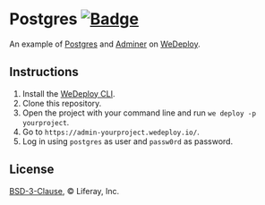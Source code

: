 # Postgres [![Badge](https://img.shields.io/badge/built%20with-wedeploy-00d46a.svg?style=flat)](http://wedeploy.com)

An example of [Postgres](https://hub.docker.com/_/postgres/) and [Adminer](https://hub.docker.com/_/adminer/) on [WeDeploy](https://wedeploy.com/).

## Instructions

1. Install the [WeDeploy CLI](https://wedeploy.com/docs/intro/using-the-command-line/).
2. Clone this repository.
3. Open the project with your command line and run `we deploy -p yourproject`.
4. Go to `https://admin-yourproject.wedeploy.io/`.
5. Log in using `postgres` as user and `passw0rd` as password.

## License

[BSD-3-Clause](./LICENSE.md), © Liferay, Inc.
